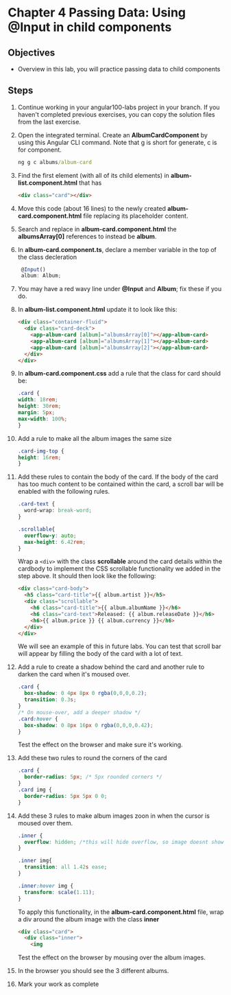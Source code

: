# Chapter 4 Passing Data: Using @Input in child components

## Objectives

- Overview in this lab, you will practice passing data to child components

## Steps

1. Continue working in your angular100-labs project in your branch. If you haven't completed previous exercises, you can copy the solution files from the last exercise.

1. Open the integrated terminal. Create an **AlbumCardComponent** by using this Angular CLI command. Note that g is short for generate, c is for component.

   ```bat 
   ng g c albums/album-card
   ```

1. Find the first element (with all of its child elements) in **album-list.component.html** that has

   ```html
   <div class="card"></div>
   ```

1. Move this code (about 16 lines) to the newly created **album-card.component.html** file replacing its placeholder content.

1. Search and replace in **album-card.component.html** the **albumsArray[0]** references to instead be **album**.

1. In **album-card.component.ts**, declare a member variable in the top of the class decleration

   ```typescript
    @Input()
    album: Album;
   ```

1. You may have a red wavy line under **@Input** and **Album**; fix these if you do.

1. In **album-list.component.html** update it to look like this:

   ```html
   <div class="container-fluid">
     <div class="card-deck">
       <app-album-card [album]="albumsArray[0]"></app-album-card>
       <app-album-card [album]="albumsArray[1]"></app-album-card>
       <app-album-card [album]="albumsArray[2]"></app-album-card>
     </div>
   </div>
   ```

1. In **album-card.component.css** add a rule that the class for card should be:

    ```css
    .card {
    width: 18rem;
    height: 30rem;
    margin: 5px;
    max-width: 100%;
    }
    ```

1. Add a rule to make all the album images the same size

    ```css
    .card-img-top {
    height: 16rem; 
    }
    ```

1. Add these rules to contain the body of the card. If the body of the card has too much content to be contained within the card, a scroll bar will be enabled with the following rules.

    ```css
    .card-text {
      word-wrap: break-word;
    }

    .scrollable{
      overflow-y: auto;
      max-height: 6.42rem;
    }
    ```

    Wrap a `<div>` with the class **scrollable** around the card details within the cardbody to implement the CSS scrollable functionality we added in the step above. It should then look like the following:

    ```html
    <div class="card-body">
      <h5 class="card-title">{{ album.artist }}</h5>
      <div class="scrollable">
        <h6 class="card-title">{{ album.albumName }}</h6>
        <h6 class="card-text">Released: {{ album.releaseDate }}</h6>
        <h6>{{ album.price }} {{ album.currency }}</h6>
      </div>
    </div>
    ```

    We will see an example of this in future labs. You can test that scroll bar will appear by filling the body of the card with a lot of text. 

1. Add a rule to create a shadow behind the card and another rule to darken the card when it's moused over.

    ```css
    .card {
      box-shadow: 0 4px 8px 0 rgba(0,0,0,0.2);
      transition: 0.3s;
    }
    /* On mouse-over, add a deeper shadow */
    .card:hover {
      box-shadow: 0 8px 16px 0 rgba(0,0,0,0.42);
    }
    ```

    Test the effect on the browser and make sure it's working.

1.  Add these two rules to round the corners of the card

    ```css
    .card {
      border-radius: 5px; /* 5px rounded corners */
    }
    .card img {
      border-radius: 5px 5px 0 0;
    }
    ```

1. Add these 3 rules to make album images zoon in when the cursor is moused over them.

    ```css
    .inner {
      overflow: hidden; /*this will hide overflow, so image doesnt show outside of the card as it grows */
    }

    .inner img{
      transition: all 1.42s ease;
    }

    .inner:hover img {
      transform: scale(1.11);
    }
    ```

    To apply this functionality, in the **album-card.component.html** file, wrap a div around the album image with the class **inner**

    ```html
    <div class="card">
      <div class="inner">
        <img
    ```

    Test the effect on the browser by mousing over the album images.

1. In the browser you should see the 3 different albums.

1. Mark your work as complete
